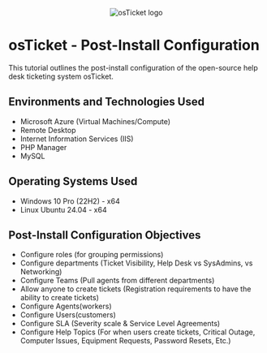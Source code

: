 <p align="center">
<img src="https://i.imgur.com/Clzj7Xs.png" alt="osTicket logo"/>
</p>

<h1>osTicket - Post-Install Configuration</h1>
This tutorial outlines the post-install configuration of the open-source help desk ticketing system osTicket.<br />


<h2>Environments and Technologies Used</h2>

- Microsoft Azure (Virtual Machines/Compute)
- Remote Desktop
- Internet Information Services (IIS)
- PHP Manager
- MySQL

<h2>Operating Systems Used </h2>

- Windows 10 Pro (22H2) - x64
- Linux Ubuntu 24.04 - x64

<h2>Post-Install Configuration Objectives</h2>

- Configure roles (for grouping permissions)
- Configure departments (Ticket Visibility, Help Desk vs SysAdmins, vs Networking)
- Configure Teams (Pull agents from different departments)
- Allow anyone to create tickets (Registration requirements to have the ability to create tickets)
- Configure Agents(workers)
- Configure Users(customers)
- Configure SLA (Severity scale & Service Level Agreements)
- Configure Help Topics (For when users create tickets, Critical Outage, Computer Issues, Equipment Requests, Password Resets, Etc.)
